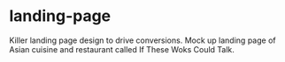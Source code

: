 # landing-page
Killer landing page design to drive conversions. Mock up landing page 
of Asian cuisine and restaurant called If These Woks Could Talk. 
